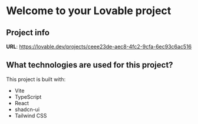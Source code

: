 # Welcome to your Lovable project

## Project info

**URL**: https://lovable.dev/projects/ceee23de-aec8-4fc2-9cfa-6ec93c6ac516

## What technologies are used for this project?

This project is built with:

- Vite
- TypeScript
- React
- shadcn-ui
- Tailwind CSS
